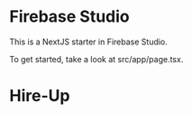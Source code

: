 # Firebase Studio

This is a NextJS starter in Firebase Studio.

To get started, take a look at src/app/page.tsx.
# Hire-Up
